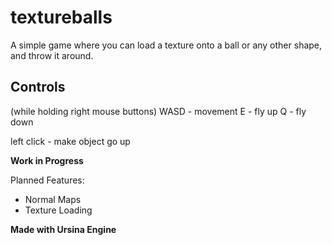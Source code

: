 # textureballs

A simple game where you can load a texture onto a ball or any other shape, and throw it around.

## Controls

(while holding right mouse buttons)
WASD - movement
E - fly up
Q - fly down

left click - make object go up



**Work in Progress**

Planned Features:
- Normal Maps
- Texture Loading

**Made with Ursina Engine**